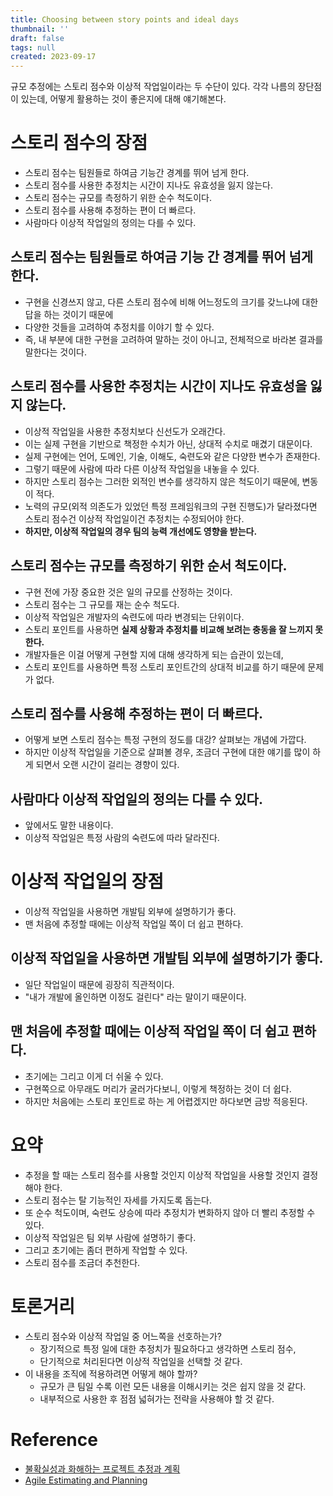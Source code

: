 ```yaml
---
title: Choosing between story points and ideal days
thumbnail: ''
draft: false
tags: null
created: 2023-09-17
---
```


규모 추정에는 스토리 점수와 이상적 작업일이라는 두 수단이 있다. 각각 나름의 장단점이 있는데, 어떻게 활용하는 것이 좋은지에 대해 얘기해본다.

# 스토리 점수의 장점

* 스토리 점수는 팀원들로 하여금 기능간 경계를 뛰어 넘게 한다.
* 스토리 점수를 사용한 추정치는 시간이 지나도 유효성을 잃지 않는다.
* 스토리 점수는 규모를 측정하기 위한 순수 척도이다.
* 스토리 점수를 사용해 추정하는 편이 더 빠르다.
* 사람마다 이상적 작업일의 정의는 다를 수 있다.

## 스토리 점수는 팀원들로 하여금 기능 간 경계를 뛰어 넘게 한다.

* 구현을 신경쓰지 않고, 다른 스토리 점수에 비해 어느정도의 크기를 갖느냐에 대한 답을 하는 것이기 때문에
* 다양한 것들을 고려하여 추정치를 이야기 할 수 있다.
* 즉, 내 부분에 대한 구현을 고려하여 말하는 것이 아니고, 전체적으로 바라본 결과를 말한다는 것이다.

## 스토리 점수를 사용한 추정치는 시간이 지나도 유효성을 잃지 않는다.

* 이상적 작업일을 사용한 추정치보다 신선도가 오래간다.
* 이는 실제 구현을 기반으로 책정한 수치가 아닌, 상대적 수치로 매겼기 대문이다.
* 실제 구현에는 언어, 도메인, 기술, 이해도, 숙련도와 같은 다양한 변수가 존재한다.
* 그렇기 때문에 사람에 따라 다른 이상적 작업일을 내놓을 수 있다.
* 하지만 스토리 점수는 그러한 외적인 변수를 생각하지 않은 척도이기 때문에, 변동이 적다.
* 노력의 규모(외적 의존도가 있었던 특정 프레임워크의 구현 진행도)가 달라졌다면 스토리 점수건 이상적 작업일이건 추정치는 수정되어야 한다.
* **하지만, 이상적 작업일의 경우 팀의 능력 개선에도 영향을 받는다.**

## 스토리 점수는 규모를 측정하기 위한 순서 척도이다.

* 구현 전에 가장 중요한 것은 일의 규모를 산정하는 것이다.
* 스토리 점수는 그 규모를 재는 순수 척도다.
* 이상적 작업일은 개발자의 숙련도에 따라 변경되는 단위이다.
* 스토리 포인트를 사용하면 **실제 상황과 추정치를 비교해 보려는 충동을 잘 느끼지 못한다.**
* 개발자들은 이걸 어떻게 구현할 지에 대해 생각하게 되는 습관이 있는데, 
* 스토리 포인트를 사용하면 특정 스토리 포인트간의 상대적 비교를 하기 때문에 문제가 없다.

## 스토리 점수를 사용해 추정하는 편이 더 빠르다.

* 어떻게 보면 스토리 점수는 특정 구현의 정도를 대강? 살펴보는 개념에 가깝다.
* 하지만 이상적 작업일을 기준으로 살펴볼 경우, 조금더 구현에 대한 얘기를 많이 하게 되면서 오랜 시간이 걸리는 경향이 있다.

## 사람마다 이상적 작업일의 정의는 다를 수 있다.

* 앞에서도 말한 내용이다.
* 이상적 작업일은 특정 사람의 숙련도에 따라 달라진다.

# 이상적 작업일의 장점

* 이상적 작업일을 사용하면 개발팀 외부에 설명하기가 좋다.
* 맨 처음에 추정할 때에는 이상적 작업일 쪽이 더 쉽고 편하다.

## 이상적 작업일을 사용하면 개발팀 외부에 설명하기가 좋다.

* 일단 작업일이 때문에 굉장히 직관적이다.
* "내가 개발에 올인하면 이정도 걸린다" 라는 말이기 때문이다.

## 맨 처음에 추정할 때에는 이상적 작업일 쪽이 더 쉽고 편하다.

* 초기에는 그리고 이게 더 쉬울 수 있다.
* 구현쪽으로 아무래도 머리가 굴러가다보니, 이렇게 책정하는 것이 더 쉽다.
* 하지만 처음에는 스토리 포인트로 하는 게 어렵겠지만 하다보면 금방 적응된다.

# 요약

* 추정을 할 때는 스토리 점수를 사용할 것인지 이상적 작업일을 사용할 것인지 결정해야 한다.
* 스토리 점수는 탈 기능적인 자세를 가지도록 돕는다.
* 또 순수 척도이며, 숙련도 상승에 따라 추정치가 변화하지 않아 더 빨리 추정할 수 있다.
* 이상적 작업일은 팀 외부 사람에 설명하기 좋다.
* 그리고 초기에는 좀더 편하게 작업할 수 있다.
* 스토리 점수를 조금더 추천한다.

# 토론거리

* 스토리 점수와 이상적 작업일 중 어느쪽을 선호하는가?
  * 장기적으로 특정 일에 대한 추정치가 필요하다고 생각하면 스토리 점수, 
  * 단기적으로 처리된다면 이상적 작업일을 선택할 것 같다.
* 이 내용을 조직에 적용하려면 어떻게 해야 할까?
  * 규모가 큰 팀일 수록 이런 모든 내용을 이해시키는 것은 쉽지 않을 것 같다.
  * 내부적으로 사용한 후 점점 넓혀가는 전략을 사용해야 할 것 같다.

# Reference

* [불확실성과 화해하는 프로젝트 추정과 계획](http://www.yes24.com/Product/Goods/3067853)
* [Agile Estimating and Planning](https://www.amazon.com/Agile-Estimating-Planning-Mike-Cohn/dp/0131479415)
